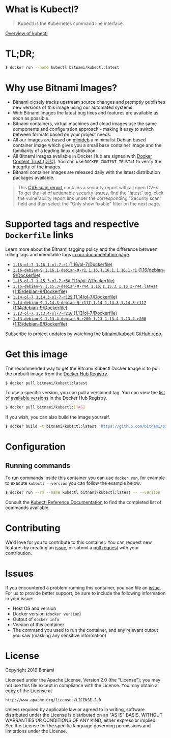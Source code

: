 
# What is Kubectl?

> Kubectl is the Kubernetes command line interface.

[Overview of kubectl](https://kubernetes.io/docs/reference/kubectl/overview/)

# TL;DR;

```bash
$ docker run --name kubectl bitnami/kubectl:latest
```

# Why use Bitnami Images?

* Bitnami closely tracks upstream source changes and promptly publishes new versions of this image using our automated systems.
* With Bitnami images the latest bug fixes and features are available as soon as possible.
* Bitnami containers, virtual machines and cloud images use the same components and configuration approach - making it easy to switch between formats based on your project needs.
* All our images are based on [minideb](https://github.com/bitnami/minideb) a minimalist Debian based container image which gives you a small base container image and the familiarity of a leading linux distribution.
* All Bitnami images available in Docker Hub are signed with [Docker Content Trust (DTC)](https://docs.docker.com/engine/security/trust/content_trust/). You can use `DOCKER_CONTENT_TRUST=1` to verify the integrity of the images.
* Bitnami container images are released daily with the latest distribution packages available.


> This [CVE scan report](https://quay.io/repository/bitnami/kubectl?tab=tags) contains a security report with all open CVEs. To get the list of actionable security issues, find the "latest" tag, click the vulnerability report link under the corresponding "Security scan" field and then select the "Only show fixable" filter on the next page.

# Supported tags and respective `Dockerfile` links

Learn more about the Bitnami tagging policy and the difference between rolling tags and immutable tags [in our documentation page](https://docs.bitnami.com/containers/how-to/understand-rolling-tags-containers/).


* [`1.16-ol-7`, `1.16.1-ol-7-r1` (1.16/ol-7/Dockerfile)](https://github.com/bitnami/bitnami-docker-kubectl/blob/1.16.1-ol-7-r1/1.16/ol-7/Dockerfile)
* [`1.16-debian-9`, `1.16.1-debian-9-r1`, `1.16`, `1.16.1`, `1.16.1-r1` (1.16/debian-9/Dockerfile)](https://github.com/bitnami/bitnami-docker-kubectl/blob/1.16.1-debian-9-r1/1.16/debian-9/Dockerfile)
* [`1.15-ol-7`, `1.15.3-ol-7-r50` (1.15/ol-7/Dockerfile)](https://github.com/bitnami/bitnami-docker-kubectl/blob/1.15.3-ol-7-r50/1.15/ol-7/Dockerfile)
* [`1.15-debian-9`, `1.15.3-debian-9-r44`, `1.15`, `1.15.3`, `1.15.3-r44`, `latest` (1.15/debian-9/Dockerfile)](https://github.com/bitnami/bitnami-docker-kubectl/blob/1.15.3-debian-9-r44/1.15/debian-9/Dockerfile)
* [`1.14-ol-7`, `1.14.3-ol-7-r125` (1.14/ol-7/Dockerfile)](https://github.com/bitnami/bitnami-docker-kubectl/blob/1.14.3-ol-7-r125/1.14/ol-7/Dockerfile)
* [`1.14-debian-9`, `1.14.3-debian-9-r117`, `1.14`, `1.14.3`, `1.14.3-r117` (1.14/debian-9/Dockerfile)](https://github.com/bitnami/bitnami-docker-kubectl/blob/1.14.3-debian-9-r117/1.14/debian-9/Dockerfile)
* [`1.13-ol-7`, `1.13.4-ol-7-r216` (1.13/ol-7/Dockerfile)](https://github.com/bitnami/bitnami-docker-kubectl/blob/1.13.4-ol-7-r216/1.13/ol-7/Dockerfile)
* [`1.13-debian-9`, `1.13.4-debian-9-r200`, `1.13`, `1.13.4`, `1.13.4-r200` (1.13/debian-9/Dockerfile)](https://github.com/bitnami/bitnami-docker-kubectl/blob/1.13.4-debian-9-r200/1.13/debian-9/Dockerfile)

Subscribe to project updates by watching the [bitnami/kubectl GitHub repo](https://github.com/bitnami/bitnami-docker-kubectl).

# Get this image

The recommended way to get the Bitnami Kubectl Docker Image is to pull the prebuilt image from the [Docker Hub Registry](https://hub.docker.com/r/bitnami/kubectl).

```bash
$ docker pull bitnami/kubectl:latest
```

To use a specific version, you can pull a versioned tag. You can view the [list of available versions](https://hub.docker.com/r/bitnami/kubectl/tags/) in the Docker Hub Registry.

```bash
$ docker pull bitnami/kubectl:[TAG]
```

If you wish, you can also build the image yourself.

```bash
$ docker build -t bitnami/kubectl:latest 'https://github.com/bitnami/bitnami-docker-kubectl.git#master:1.15/debian-9'
```

# Configuration

## Running commands

To run commands inside this container you can use `docker run`, for example to execute `kubectl --version` you can follow the example below:

```bash
$ docker run --rm --name kubectl bitnami/kubectl:latest -- --version
```

Consult the [Kubectl Reference Documentation](https://kubernetes.io/docs/reference/generated/kubectl/kubectl-commands) to find the completed list of commands available.

# Contributing

We'd love for you to contribute to this container. You can request new features by creating an [issue](https://github.com/bitnami/bitnami-docker-kubectl/issues), or submit a [pull request](https://github.com/bitnami/bitnami-docker-kubectl/pulls) with your contribution.

# Issues

If you encountered a problem running this container, you can file an [issue](https://github.com/bitnami/bitnami-docker-kubectl/issues). For us to provide better support, be sure to include the following information in your issue:

- Host OS and version
- Docker version (`docker version`)
- Output of `docker info`
- Version of this container
- The command you used to run the container, and any relevant output you saw (masking any sensitive information)

# License

Copyright 2019 Bitnami

Licensed under the Apache License, Version 2.0 (the "License");
you may not use this file except in compliance with the License.
You may obtain a copy of the License at

    http://www.apache.org/licenses/LICENSE-2.0

Unless required by applicable law or agreed to in writing, software
distributed under the License is distributed on an "AS IS" BASIS,
WITHOUT WARRANTIES OR CONDITIONS OF ANY KIND, either express or implied.
See the License for the specific language governing permissions and
limitations under the License.

